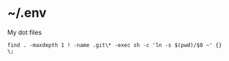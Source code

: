 # ~/.env
My dot files

```
find . -maxdepth 1 ! -name .git\* -exec sh -c 'ln -s $(pwd)/$0 ~' {} \;
```